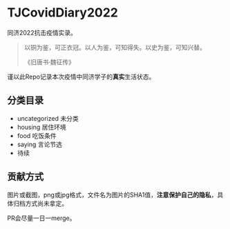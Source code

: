 # TJCovidDiary2022
同济2022抗击疫情实录。


> 以铜为鉴，可正衣冠。以人为鉴，可知得失。以史为鉴，可知兴替。
> 
> 《旧唐书·魏征传》

谨以此Repo记录本次疫情中同济学子的**真实**生活状态。

## 分类目录

- uncategorized  未分类
- housing 居住环境
- food 吃饭条件
- saying 言论节选
- 待续

## 贡献方式

图片或截图，png或jpg格式，文件名为图片的SHA1值，**注意保护自己的隐私**，具体归档方式尚未拿定。

PR会尽量一日一merge。